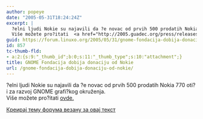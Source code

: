 ```yaml
---
author: popeye
date: "2005-05-31T18:24:24Z"
excerpt: |
  ?elni ljudi Nokie su najavili da ?e novac od prvih 500 prodatih Nokia 770 oti?i za razvoj GNOME grafi?kog okruženja.<br />
  Više možete pro?itati  <a href="http://2005.guadec.org/press/releases/nokia_donation.html">ovde.</a>
guid: https://forum.linuxo.org/2005/05/31/gnome-fondacija-dobija-donaciju-od-nokie/
id: 857
tc-thumb-fld:
- a:2:{s:9:"_thumb_id";b:0;s:11:"_thumb_type";s:10:"attachment";}
title: GNOME Fondacija dobija donaciju od Nokie
url: /gnome-fondacija-dobija-donaciju-od-nokie/
---
```

?elni ljudi Nokie su najavili da ?e novac od prvih 500 prodatih Nokia 770 oti?i za razvoj GNOME grafi?kog okruženja.  
Više možete pro?itati [ovde.](http://2005.guadec.org/press/releases/nokia_donation.html) <!--break-->

[Креирај тему форума везану за овај текст](https://linuxo.org/nova-tema-na-forumu/?se_pid=857)